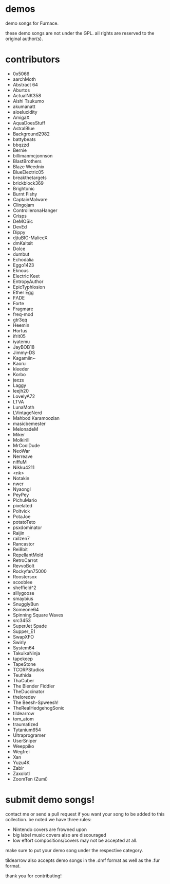 # demos

demo songs for Furnace.

these demo songs are not under the GPL. all rights are reserved to the original author(s).

# contributors

- 0x5066
- aarchMoth
- Abstract 64
- Aburtos
- ActualNK358
- Aishi Tsukumo
- akumanatt
- aloelucidity
- AmigaX
- AquaDoesStuff
- AstralBlue
- Background2982
- battybeats
- bbqzzd
- Bernie
- billimanmcjonnson
- BlastBrothers
- Blaze Weednix
- BlueElectric05
- breakthetargets
- brickblock369
- Brightonic
- Burnt Fishy
- CaptainMalware
- Clingojam
- ControlleronaHanger
- Crisps
- DeMOSic
- DevEd
- Dippy
- djtuBIG-MaliceX
- dmKaltsit
- Dolce
- dumbut
- Echodalia
- Eggo1423
- Eknous
- Electric Keet
- EntropyAuthor
- EpicTyphlosion
- Ether Egg
- FΛDE
- Forte
- Fragmare
- freq-mod
- gtr3qq
- Heemin
- Hortus
- ifrit05
- iyatemu
- JayBOB18
- Jimmy-DS
- Kagamiin~
- Kaoru
- kleeder
- Korbo
- jaezu
- Laggy
- leejh20
- LovelyA72
- LTVA
- LunaMoth
- LVintageNerd
- Mahbod Karamoozian
- masicbemester
- MelonadeM
- Miker
- Molkirill
- MrCoolDude
- NeoWar
- Nerreave
- niffuM
- Nikku4211
- \<nk\>
- Notakin
- nwcr
- NyaongI
- PeyPey
- PichuMario
- pixelated
- Poltvick
- PotaJoe
- potatoTeto
- psxdominator
- Raijin
- railzen7
- Rancastor
- Rei8bit
- RepellantMold
- RetroCarrot
- RevvoBolt
- Rockyfan75000
- Roostersox
- scooblee
- sheffield^2
- sillygoose
- smaybius
- SnugglyBun
- Someone64
- Spinning Square Waves
- src3453
- SuperJet Spade
- Supper\_E1
- SwapXFO
- Swirly
- System64
- TakuikaNinja
- tapekeep
- TapeStone
- TCORPStudios
- Teuthida
- ThaCuber
- The Blender Fiddler
- TheDuccinator
- theloredev
- The Beesh-Spweesh!
- TheRealHedgehogSonic
- tildearrow
- tom\_atom
- traumatized
- Tytanium654
- Ultraprogramer
- UserSniper
- Weeppiko
- Wegfrei
- Xan
- Yuzu4K
- Zabir
- Zaxolotl
- ZoomTen (Zumi)

# submit demo songs!

contact me or send a pull request if you want your song to be added to this collection. be noted we have three rules:

- Nintendo covers are frowned upon
- big label music covers also are discouraged
- low effort compositions/covers may not be accepted at all.

make sure to put your demo song under the respective category.

tildearrow also accepts demo songs in the .dmf format as well as the .fur format.

thank you for contributing!
